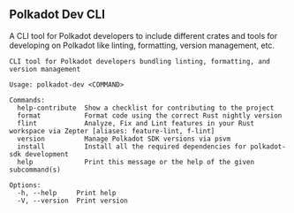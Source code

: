 ## Polkadot Dev CLI

A CLI tool for Polkadot developers to include different crates and tools for developing on Polkadot like linting, formatting, version management, etc.

```
CLI tool for Polkadot developers bundling linting, formatting, and version management

Usage: polkadot-dev <COMMAND>

Commands:
  help-contribute  Show a checklist for contributing to the project
  format           Format code using the correct Rust nightly version
  flint            Analyze, Fix and Lint features in your Rust workspace via Zepter [aliases: feature-lint, f-lint]
  version          Manage Polkadot SDK versions via psvm
  install          Install all the required dependencies for polkadot-sdk development
  help             Print this message or the help of the given subcommand(s)

Options:
  -h, --help     Print help
  -V, --version  Print version
```